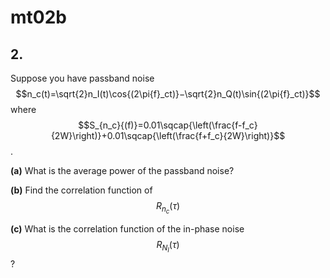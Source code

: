 # mt02b

## 2.
Suppose you have passband noise $$n_c(t)=\sqrt{2}n_I(t)\cos{(2\pi{f}_ct)}−\sqrt{2}n_Q(t)\sin{(2\pi{f}_ct)}$$ where $$S_{n_c}{(f)}=0.01\sqcap{\left(\frac{f-f_c}{2W}\right)}+0.01\sqcap{\left(\frac{f+f_c}{2W}\right)}$$.

**(a)** What is the average power of the passband noise?

**(b)** Find the correlation function of $$R_{n_c}(\tau)$$

**(c)** What is the correlation function of the in-phase noise $$R_{N_I}(\tau)$$?

